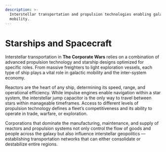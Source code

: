 ```yaml
---
description: >-
  Interstellar transportation and propulsion technologies enabling galactic
  mobility.
---
```


# Starships and Spacecraft

Interstellar transportation in **The Corporate Wars** relies on a combination of advanced propulsion technology and starship designs optimized for specific roles. From massive freighters to light exploration vessels, each type of ship plays a vital role in galactic mobility and the inter-system economy.

Reactors are the heart of any ship, determining its speed, range, and operational efficiency. While impulse engines enable navigation within a star system, the interstellar jump capacitor is the only way to travel between stars within manageable timeframes. Access to different levels of propulsion technology defines a fleet’s competitiveness and its ability to operate in trade, warfare, or exploration.

Corporations that dominate the manufacturing, maintenance, and supply of reactors and propulsion systems not only control the flow of goods and people across the galaxy but also influence interstellar geopolitics — establishing transportation networks that can either consolidate or destabilize entire regions.

